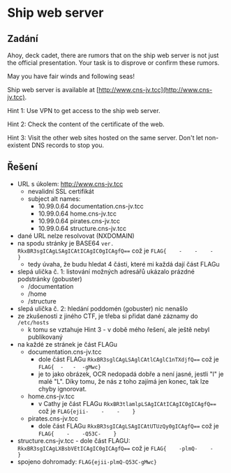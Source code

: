 # Ship web server

## Zadání

Ahoy, deck cadet,
there are rumors that on the ship web server is not just the official presentation. Your task is to disprove or confirm these rumors.

May you have fair winds and following seas!

Ship web server is available at [http://www.cns-jv.tcc](http://www.cns-jv.tcc).

Hint 1: Use VPN to get access to the ship web server.

Hint 2: Check the content of the certificate of the web.

Hint 3: Visit the other web sites hosted on the same server. Don't let non-existent DNS records to stop you.

## Řešení

- URL s úkolem: http://www.cns-jv.tcc
	- nevalidní SSL certifikát
	- subject alt names:
		- 10.99.0.64	documentation.cns-jv.tcc
		- 10.99.0.64	home.cns-jv.tcc
		- 10.99.0.64	pirates.cns-jv.tcc
		- 10.99.0.64	structure.cns-jv.tcc
- dané URL nelze resolvovat (NXDOMAIN)
- na spodu stránky je BASE64 `ver. RkxBR3sgICAgLSAgICAtICAgIC0gICAgfQ==` což je `FLAG{    -    -    -    }`
	- tedy úvaha, že budu hledat 4 části, které mi každá dají část FLAGu
- slepá ulička č. 1: listování možných adresářů ukázalo prázdné podstránky (gobuster)
	- /documentation
	- /home
	- /structure
- slepá ulička č. 2: hledání poddomén (gobuster) nic nenašlo
- ze zkušenosti z jiného CTF, je třeba si přidat dané záznamy do `/etc/hosts`
	- k tomu se vztahuje Hint 3 - v době mého řešení, ale ještě nebyl publikovaný
- na každé ze stránek je část FLAGu
	- documentation.cns-jv.tcc
		- dole část FLAGu `RkxBR3sglCAgLSAglCAtlCAglC1nTXdjfQ==` což je `FLAG{  -   -  -gMwc}`
		- je to jako obrázek, OCR nedopadá dobře a není jasné, jestli "l" je malé "L". Díky tomu, že nás z toho zajímá jen konec, tak lze chyby ignorovat.
	- home.cns-jv.tcc
		- v Cathy je část FLAGu `RkxBR3tlamlpLSAgICAtICAgIC0gICAgfQ==` což je `FLAG{ejii-    -    -    }`
	- pirates.cns-jv.tcc
		- dole část FLAGu `RkxBR3sgICAgLSAgICAtUTUzQy0gICAgfQ==` což je `FLAG{    -    -Q53C-    }`
- structure.cns-jv.tcc
		- dole část FLAGU: `RkxBR3sgICAgLXBsbVEtICAgIC0gICAgfQ==` což je `FLAG{    -plmQ-    -    }`
- spojeno dohromady: `FLAG{ejii-plmQ-Q53C-gMwc}`
